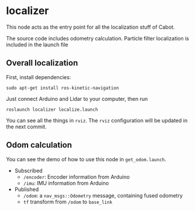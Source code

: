 # localizer

This node acts as the entry point for all the localization stuff of Cabot.

The source code includes odometry calculation. Particle filter localization is included in the launch file

## Overall localization

First, install dependencies:

```
sudo apt-get install ros-kinetic-navigation
```

Just connect Arduino and Lidar to your computer, then run
```
roslaunch localizer localize.launch
```
You can see all the things in `rviz`. The `rviz` configuration will be updated in the next commit.

## Odom calculation

You can see the demo of how to use this node in `get_odom.launch`.

- Subscribed
    - `/encoder`: Encoder information from Arduino
    - `/imu`: IMU information from Arduino
- Published
    - `/odom`: a `nav_msgs::Odometry` message, containing fused odometry
    - `tf` transform from `/odom` to `base_link`